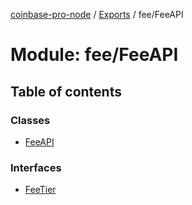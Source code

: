 [coinbase-pro-node](../README.md) / [Exports](../modules.md) / fee/FeeAPI

# Module: fee/FeeAPI

## Table of contents

### Classes

- [FeeAPI](../classes/fee/feeapi.feeapi.md)

### Interfaces

- [FeeTier](../interfaces/fee/feeapi.feetier.md)
